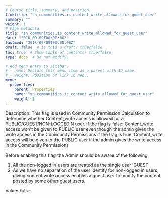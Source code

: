 ```yaml
---
# Course title, summary, and position.
linktitle: "sn_communities.is_content_write_allowed_for_guest_user"
summary: ""
weight: 1
# Page metadata.
title: "sn_communities.is_content_write_allowed_for_guest_user"
date: "2018-09-09T00:00:00Z"
lastmod: "2018-09-09T00:00:00Z"
draft: false  # Is this a draft? true/false
toc: true  # Show table of contents? true/false
type: docs  # Do not modify.

# Add menu entry to sidebar.
# - name: Declare this menu item as a parent with ID name.
# - weight: Position of link in menu.
menu:
  properties:
    parent: Properties
    name: "sn_communities.is_content_write_allowed_for_guest_user"
    weight: 1
---
```


Description: This flag is used in Community Permission Calculation to determine whether Content_write access is allowed for a PUBLIC/GUEST/NON-LOGGEDIN user. 
if the flag is false: Content_write access won't be given to PUBLIC user even though the admin gives the write access in the Community Permissions
if the flag is true: Content_write access will be given to the PUBLIC user if the admin gives the write access in the Community Permissions

Before enabling this flag the Admin should be aware of the following
1. All the non-logged in users are treated as the single user 'GUEST'
2. As we have no separation of the user identity for non-logged in users, giving content write access enables a guest user to modify the content posted by some other guest users.


Value: `false`